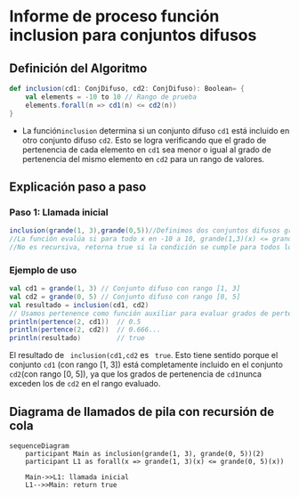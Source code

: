 # Informe de proceso función inclusion para conjuntos difusos

## Definición del Algoritmo

```Scala
def inclusion(cd1: ConjDifuso, cd2: ConjDifuso): Boolean= {
    val elements = -10 to 10 // Rango de prueba
    elements.forall(n => cd1(n) <= cd2(n))
}

```
* La función`inclusion` determina si un conjunto difuso `cd1` está incluido en otro conjunto difuso `cd2`. Esto se logra verificando que el grado de pertenencia de cada elemento en `cd1` sea menor o igual al grado de pertenencia del mismo elemento en `cd2` para un rango de valores.
## Explicación paso a paso
### Paso 1: Llamada inicial
```Scala
inclusion(grande(1, 3),grande(0,5))//Definimos dos conjuntos difusos grande como parámetros
//La función evalúa si para todo x en -10 a 10, grande(1,3)(x) <= grande(0, 5)(x)
//No es recursiva, retorna true si la condición se cumple para todos los elementos
```
### Ejemplo de uso
```Scala
val cd1 = grande(1, 3) // Conjunto difuso con rango [1, 3]
val cd2 = grande(0, 5) // Conjunto difuso con rango [0, 5]
val resultado = inclusion(cd1, cd2)
// Usamos pertenence como función auxiliar para evaluar grados de pertenencia
println(pertence(2, cd1))  // 0.5
println(pertence(2, cd2))  // 0.666...
println(resultado)         // true
```
El resultado de ``` inclusion(cd1,cd2``` es ``` true```. Esto tiene sentido porque el conjunto ``` cd1 ``` (con rango [1, 3]) está completamente incluido en el conjunto ``` cd2 ```(con rango [0, 5]), ya que los grados de pertenencia de ``` cd1 ```nunca exceden los de ``` cd2 ``` en el rango evaluado.
## Diagrama de llamados de pila con recursión de cola
```mermaid
sequenceDiagram
    participant Main as inclusion(grande(1, 3), grande(0, 5))(2)
    participant L1 as forall(x => grande(1, 3)(x) <= grande(0, 5)(x))
 
    Main->>L1: llamada inicial
    L1-->>Main: return true
```


